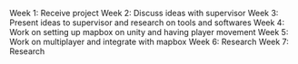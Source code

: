 Week 1: Receive project
Week 2: Discuss ideas with supervisor
Week 3: Present ideas to supervisor and research on tools and softwares
Week 4: Work on setting up mapbox on unity and having player movement
Week 5: Work on multiplayer and integrate with mapbox
Week 6: Research
Week 7: Research
